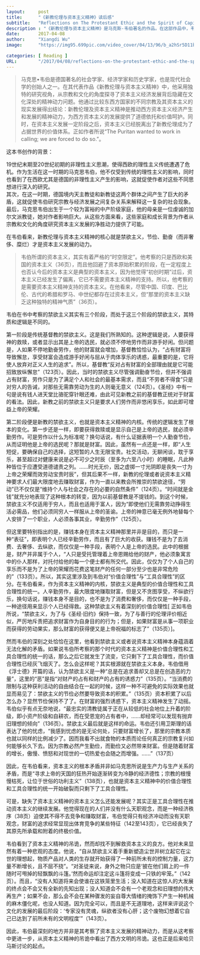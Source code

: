 ```yaml
---
layout:     post
title:      "《新教伦理与资本主义精神》读后感"
subtitle:   "Reflections on The Protestant Ethic and the Spirit of Capitalism"
description : "《新教伦理与资本主义精神》是马克斯·韦伯著名的作品。在这部作品中，韦伯提出了一个知名的论点：新教教徒的思想影响了资本主义的发展。宗教教徒往往排斥世俗的事务，尤其是经济成就上的追求，但为什么新教教徒却是例外？韦伯在该书中论述宗教观念（新教伦理）与隐藏在资本主义发展背后的某种心理驱力（资本主义精神）之间的关系。韦伯列举了新教、清教、加尔文教等教徒生活、学习的例子并加以分析得出：资本主义的兴起和成功与新教盛行存在着相互影响的关系。新教入世禁欲主义伦理为资本主义企业家提供了心理驱动力和道德能量，从而成为现代资本主义得以兴起的重要条件之一。"
date:       2017-04-08
author:     "Xiangdi Wu"
image:      "https://img95.699pic.com/video_cover/04/13/96/b_a2hSr5D11bGu1665041396.jpg!/fw/820"

categories: [ Reading ]
URL:        "/2017/04/08/reflections-on-the-protestant-ethic-and-the-spirit-of-capitalism/"
---
```


> 马克思•韦伯是德国著名的社会学家、经济学家和历史学家，也是现代社会学的创始人之一。在其代表作品《新教伦理与资本主义精神》中，他采用独特的研究视角，从宗教和文化的角度探寻了资本主义经济发展背后隐藏在文化深处的精神动力问题。他通过比较东西方国家的不同宗教及其资本主义的现实发展得出结论：新教伦理及资本主义精神是推动西方资本主义经济产生和发展的精神动力，为西方资本主义的发展提供了道德依托和价值呵护。同时，在资本主义发展一定阶段之后，资本主义已经脱离出了新教伦理成为了占据世界的价值体系。正如作者所说“The Puritan wanted to work in calling; we are forced to do so.”。

这本书创作的背景：

19世纪末期至20世纪初期的非理性主义思潮，使得西欧的理性主义传统遭遇了危机。作为生活在这一时期的马克思韦伯，他不仅受到传统的理性主义的影响，同时也看到了在西欧尤其是德国的非理性主义产生的影响，这就促使作者对这些不同思想进行深入的研究。<br>
其次，在这一时期，德国境内天主教徒和新教徒这两个群体之间产生了巨大的矛盾，这就促使韦伯研究宗教与经济发展之间复杂关系来解释这一复杂的社会现象。<br>
最后，马克思韦伯出生于一个较为富裕的中产阶级家庭，他的母亲是一位虔诚的加尔文派教徒，她对作者影响巨大。从这些方面来看，这些家庭和成长背景为作者从宗教和文化的角度研究资本主义发展的净胜动力提供了可能。<br>

在韦伯看来，新教伦理与资本主义精神的核心就是禁欲主义，节俭、勤奋（而非奢侈、糜烂）才是资本主义发展的动力。

> 韦伯所谓的资本主义，其实有着严格的“时空限定”。他考察的只是西欧和美国的资本主义（36页），而且他回避了资本原始积累的阶段，在一定程度上也否认今后的资本主义是典型的资本主义，因为他觉得“初创时期”过后，资本主义已经发生了偏离，它已不需要资本主义精神的支持。所以，他考察的是需要资本主义精神支持的资本主义。在他看来，尽管中国、印度、巴比伦、古代的希腊和罗马、中世纪都存在过资本主义，但“那里的资本主义缺乏这种独特的精神气质”（36页）。
 
韦伯在书中考察的禁欲主义其实有三个阶段，而处于这三个阶段的禁欲主义，其特质和逻辑是不同的。

第一阶段是传统基督教的禁欲主义。这是我们所熟知的。这种逻辑是说，人要获得神的救赎，或者显示出其是上帝的选民，就必须不停地劳作而非游手好闲。但问题是，人如果不停地勤奋劳作，他的财富就会增加，基督教恰恰认为，“占有财富将导致懈怠，享受财富会造成游手好闲与屈从于肉体享乐的诱惑，最重要的是，它将使人放弃对正义人生的追求”。所以，基督教“反对占有财富的全部理由就是它可能招致放纵懈怠”（123页）。因此，当时的禁欲主义尽管强调勤奋节俭，但并不强调占有财富，劳作只是为了满足个人和社会的最基本需求，而且“不劳者不得食”只是对穷人的告诫，对那些无需靠劳动为生的人则毫无意义（124页）。《圣经》中有一句是说有钱人进天堂比骆驼穿针眼还难，由此可见新教之前的基督教正统对于财富的看法。因此，新教之前的禁欲主义只是要求人们劳作而非悠闲享乐，如此即可增益上帝的荣耀。

第二阶段便是新教的禁欲主义，也就是资本主义精神的内核。传统的逻辑发生了根本的变化。第一步还是一样，即要获得救赎或是显示自己是上帝的选民，就必须辛勤劳作。可是劳作以什么为标准呢？换句话说，有什么证据表明一个人勤奋节俭，从而证明他是上帝的选民呢？那就是财富。因此，虽然有一点还是一样，即“人生短促，要确保自己的选择，这短暂的人生无限宝贵。社交活动，无聊闲谈，耽于享乐，甚至超过对健康来说是必不可少之时辰（至多为六至八小时）的睡眠，凡此种种皆位于应遭受道德谴责之列。……时光无价，因之虚掷一寸光阴即是丧失一寸为上帝之荣耀而效劳动宝贵时辰”，但其后果不一样，新教的伦理或者说资本主义精神要求人们最大限度地去赚取财富，作为一直以来教会所推崇的禁欲途径，“劳动”已不仅仅是“维持个人与社会之存在的必要的自然条件”（124页）。“时间就是金钱”就充分地表现了这种根本的转变，因为以前基督教是不提钱的。到这个时候，禁欲主义不仅适用于穷人，而且也适用于富人，因为“即使他们无需靠劳动挣得生活必需品，他们必须同穷人一样服从上帝的圣谕。上帝的神意已毫无例外地替每个人安排了一个职业，人必须各事其业，辛勤劳作”（125页）。
        
但这里要特别指出的是，赚钱本身在资本主义精神那里并非是目的，而只是一种“表征”，即表明个人已经辛勤劳作，而且有了巨大的收获。赚钱不是为了去消费、去奢侈、去纵欲，而仅仅是一种手段，表明个人是上帝的选民。此中的根据是，财产并非属于个人，“人只是受托管理着上帝恩赐给他的财产，他必须象寓言中的仆人那样，对托付给他的每一个便士都有所交代。因此，仅仅为了个人自己的享乐而不是为了上帝的荣耀而花费这笔财产的任何一部分至少也是非常危险的”（133页）。所以，其实这里涉及到韦伯对“价值合理性”与“工具合理性”的区分。在韦伯看来，作为资本主义精神的内核，禁欲主义是典型的价值合理性和工具合理性的统一。人辛勤劳作，最大限度地赚取财富，但是又不贪图享受，不纵欲行乐，换句话说，赚钱本身不是目的，也不是为了消费和奢侈，而仅仅是一种手段，一种途径用来显示个人已经得救。这种禁欲主义有着深刻的价值合理性[ 正如韦伯所说，“禁欲主义，为了与《圣经·旧约》保持一致，为了与善行的伦理评价相近似，严厉地斥责把追求财富作为自身目的的行为；但是，如果财富是从事一项职业而获得的劳动果实，那么财富的获得便又是上帝祝福的标志了”（135页）]。
        
然而韦伯的深刻之处恰恰在这里，他看到禁欲主义或者说资本主义精神本身蕴涵着无法化解的矛盾。如果说韦伯所考察的那个时代的资本主义精神是价值合理性和工具合理性的统一的话，那么之后它就发生了流变，它只剩下了工具合理性，而价值合理性已经灰飞烟灭了。怎么会这样呢？其实根源就在禁欲主义本身。韦伯借用《浮士德》开篇的话，认为禁欲主义是一种“总是在追求善却又总是在创造恶的力量”，这里的“恶”是指“对财产的占有和财产的占有的诱惑力”（135页）。“当消费的限制与这种获利活动的自由结合在一起的时候，这样一种不可避免的实际效果也就显而易见了：禁欲主义的节俭必然要导致资本的积累。”（135页）资本积累了以后怎么办？显然节俭保持不了了。在财富的强烈诱惑下，资本主义精神发生了动摇。韦伯似乎有点无奈地说，“最忠实的清教徒属于正在从较低的社会地位上升着的阶级，即小资产阶级和自耕农，而在受恩宠的占有者中，……却经常可以发现有抛弃旧理想的倾向”（136页）。禁欲主义最后就是这样的命运。韦伯还引用卫斯理的话表达了他的忧虑，“我感到忧虑的是无论何处，只要财富增长了，那里的宗教本质也就以同样的比例减少了。因而我看不出就食物的本质而论任何真正的宗教复兴如何能够长久下去。因为宗教必然产生勤俭，而勤俭又必然带来财富。但是随着财富的增长，傲慢、愤怒和对现世的一切热爱也会随之而增强。……”（137页）

因此，在韦伯看来，资本主义的根本矛盾并非如马克思所说是生产力与生产关系的矛盾，而是“寻求上帝的天国的狂热开始逐渐转变为冷静的经济德性；宗教的根慢慢枯死，让位于世俗的功利主义”（138页），也就是资本主义精神中的价值合理性和工具合理性的统一开始破裂而只剩下了工具合理性。

可是，缺失了资本主义精神的资本主义怎么还能发展呢？其实正是工具合理性在推动资本主义的继续发展。他觉得现在的人们并没有什么天职观念，而是一种经济秩序（38页）迫使其不得不去竞争和赚取财富，韦伯觉得只有经济冲动而没有天职观念，财富的追求经常显现出体育竞争的某些特征（142至143页），它已经丧失了其原先所承载和附着的终极价值。

韦伯看到了资本主义精神的吊诡，然而却找不到解救资本主义的良方。他对未来显然有着一种悲观的态度。他说，“自从禁欲主义着手重新塑造尘世并树立起它在尘世的理想起，物质产品对人类的生存就开始获得了一种前所未有的控制力量，这力量不断增长，且不屈不挠”。“对圣徒来说，身外之物只应是‘披在他们肩上的一件随时可甩掉的轻飘飘的斗篷。’然而命运却注定这斗篷将变成一只铁的牢笼。”（142页）。而且，“没有人知道将来会使谁在这铁笼里生活；没人知道在这惊人的大发展的终点会不会又有全新的先知出现；没人知道会不会有一个老观念和旧理想的伟大再生产；如果不会，那么会不会在某种骤发的妄自尊大情绪的掩饰下产生一种机械的麻木僵化呢，也没人知道。因为完全可以，而且是不无道理地，这样来评说这个文化的发展的最后阶段：‘专家没有灵魂，纵欲者没有心肝；这个废物幻想着它自己已达到了前所未有的文明程度’”（143页）。

因此，韦伯最深刻的地方并非是其考察了资本主义发展的精神动力，而是从这考察中更进一步，从资本主义精神的吊诡中看出了西方文明的吊诡。这也正是后来哈贝马斯讨论的起点。
